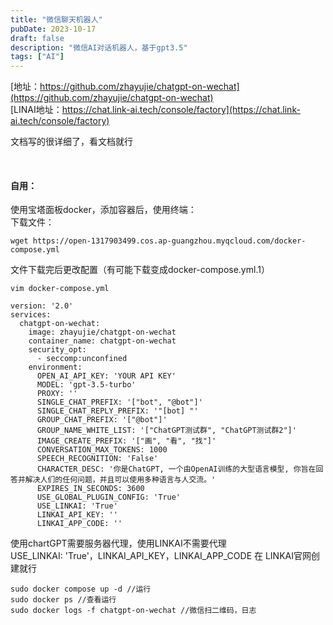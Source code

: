 ```yaml
---
title: "微信聊天机器人"
pubDate: 2023-10-17
draft: false
description: "微信AI对话机器人，基于gpt3.5"
tags: ["AI"]
---
```


[地址：https://github.com/zhayujie/chatgpt-on-wechat](https://github.com/zhayujie/chatgpt-on-wechat)
<br>
[LINAI地址：https://chat.link-ai.tech/console/factory](https://chat.link-ai.tech/console/factory)
<br>

文档写的很详细了，看文档就行

<br>
 
#### 自用：

使用宝塔面板docker，添加容器后，使用终端：  
下载文件：
``` shell
wget https://open-1317903499.cos.ap-guangzhou.myqcloud.com/docker-compose.yml
```
文件下载完后更改配置（有可能下载变成docker-compose.yml.1）  
```shell
vim docker-compose.yml
```

```
version: '2.0'
services:
  chatgpt-on-wechat:
    image: zhayujie/chatgpt-on-wechat
    container_name: chatgpt-on-wechat
    security_opt:
      - seccomp:unconfined
    environment:
      OPEN_AI_API_KEY: 'YOUR API KEY'
      MODEL: 'gpt-3.5-turbo'
      PROXY: ''
      SINGLE_CHAT_PREFIX: '["bot", "@bot"]'
      SINGLE_CHAT_REPLY_PREFIX: '"[bot] "'
      GROUP_CHAT_PREFIX: '["@bot"]'
      GROUP_NAME_WHITE_LIST: '["ChatGPT测试群", "ChatGPT测试群2"]'
      IMAGE_CREATE_PREFIX: '["画", "看", "找"]'
      CONVERSATION_MAX_TOKENS: 1000
      SPEECH_RECOGNITION: 'False'
      CHARACTER_DESC: '你是ChatGPT, 一个由OpenAI训练的大型语言模型, 你旨在回答并解决人们的任何问题，并且可以使用多种语言与人交流。'
      EXPIRES_IN_SECONDS: 3600
      USE_GLOBAL_PLUGIN_CONFIG: 'True'
      USE_LINKAI: 'True'
      LINKAI_API_KEY: ''
      LINKAI_APP_CODE: ''
```

使用chartGPT需要服务器代理，使用LINKAI不需要代理  
USE_LINKAI: 'True'，LINKAI_API_KEY，LINKAI_APP_CODE 在 LINKAI官网创建就行

```shell
sudo docker compose up -d //运行
sudo docker ps //查看运行
sudo docker logs -f chatgpt-on-wechat //微信扫二维码，日志
```